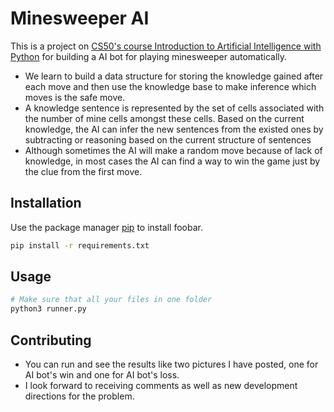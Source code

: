 # Minesweeper AI
This is a project on [CS50's course Introduction to Artificial Intelligence with Python](https://www.edx.org/course/cs50s-introduction-to-artificial-intelligence-with-python) for building a AI bot for playing minesweeper automatically.
* We learn to build a data structure for storing the knowledge gained after each move and then use the knowledge base to make inference which moves is the safe move. 
* A knowledge sentence is represented by the set of cells associated with the number of mine cells amongst these cells. Based on the current knowledge, the AI can infer the new sentences from the existed ones by subtracting or reasoning based on the current structure of sentences 
* Although sometimes the AI will make a random move because of lack of knowledge, in most cases the AI can find a way to win the game just by the clue from the first move.
## Installation
Use the package manager [pip](https://pip.pypa.io/en/stable/) to install foobar.
```bash
pip install -r requirements.txt
```
## Usage
```bash
# Make sure that all your files in one folder
python3 runner.py
```
## Contributing

* You can run and see the results like two pictures I have posted, one for AI bot's win and one for AI bot's loss.
* I look forward to receiving comments as well as new development directions for the problem.
